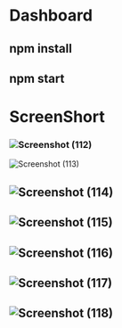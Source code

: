 # Dashboard
## npm install 
## npm start

# ScreenShort
### ![Screenshot (112)](https://user-images.githubusercontent.com/92872528/194715086-fec8f3fc-27d8-486c-8862-c0ea801cd9e9.png) 
![Screenshot (113)](https://user-images.githubusercontent.com/92872528/194715088-218bdcb3-b204-4ede-9d59-976b0c7ece26.png)
## ![Screenshot (114)](https://user-images.githubusercontent.com/92872528/194715109-c35b8231-3e88-4b2b-92f0-b4c6bb295dbe.png)
## ![Screenshot (115)](https://user-images.githubusercontent.com/92872528/194715110-0872c3be-1d0e-4d1c-8f0f-5e6736253fd9.png)
 ## ![Screenshot (116)](https://user-images.githubusercontent.com/92872528/194715106-f766ea09-fb11-4345-b12a-9c7aa88c48d6.png)
## ![Screenshot (117)](https://user-images.githubusercontent.com/92872528/194715107-9863606c-e1df-44a9-988a-37bd546cb654.png)
 ## ![Screenshot (118)](https://user-images.githubusercontent.com/92872528/194715108-80d30982-b7aa-42de-ba46-536e3d029e8f.png)
